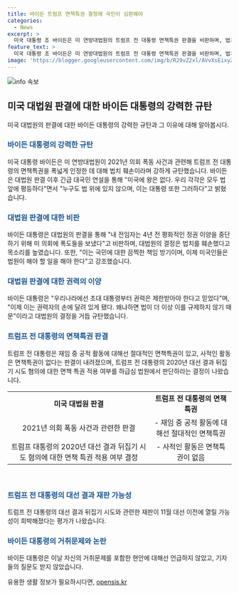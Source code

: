 ```yaml
---
title: 바이든 트럼프 면책특권 결정에 국민이 심판해야
categories:
  - News
excerpt: >
  미국 대통령 조 바이든은 미 연방대법원의 트럼프 전 대통령 면책특권 판결을 비판하며, 법치 훼손으로 규탄했습니다. 바이든은 대법원의 결정이 국민에 대한 책임 방기이며, 국민 스스로 트럼프를 심판해야 한다고 강조했습니다. 대법원은 트럼프의 면책특권을 인정하며 대선 결과 뒤집기 시도 관련 재판이 희박해졌다는 평가도 내렸습니다. 바이든 대통령은 건강과 인지력 논란에 대한 언급은 피했으며, 현안에 대한 질문도 받지 않았습니다.
feature_text: >
  미국 대통령 조 바이든은 미 연방대법원의 트럼프 전 대통령 면책특권 판결을 비판하며, 법치 훼손으로 규탄했습니다. 바이든은 대법원의 결정이 국민에 대한 책임 방기이며, 국민 스스로 트럼프를 심판해야 한다고 강조했습니다. 대법원은 트럼프의 면책특권을 인정하며 대선 결과 뒤집기 시도 관련 재판이 희박해졌다는 평가도 내렸습니다. 바이든 대통령은 건강과 인지력 논란에 대한 언급은 피했으며, 현안에 대한 질문도 받지 않았습니다.
image: 'https://blogger.googleusercontent.com/img/b/R29vZ2xl/AVvXsEixyZcFfHzMRdzZMjFBmAUKJYCLCGyLL1o632UiGVXcaFdKo_bkvkuCioo0uUKlGfBVcT3P84aROyZIXSBEx3Aw5nCQ3pTgDom1WDC4m8eifvWiAmWEEVb4x6G_l8C0QH225ldMjyaFvpxGEBGNO37VmDTDMHGhJPq73UglMfDca1-0aw/s1600/blogspot.png'
---
```


<p><img src="https://blogger.googleusercontent.com/img/b/R29vZ2xl/AVvXsEixyZcFfHzMRdzZMjFBmAUKJYCLCGyLL1o632UiGVXcaFdKo_bkvkuCioo0uUKlGfBVcT3P84aROyZIXSBEx3Aw5nCQ3pTgDom1WDC4m8eifvWiAmWEEVb4x6G_l8C0QH225ldMjyaFvpxGEBGNO37VmDTDMHGhJPq73UglMfDca1-0aw/s1600/blogspot.png" alt="info 속보" /></p>

<h2 data-ke-size="size26">미국 대법원 판결에 대한 바이든 대통령의 강력한 규탄</h2>

<p data-ke-size="size16">미국 대법원의 판결에 대한 바이든 대통령의 강력한 규탄과 그 이유에 대해 알아봅시다.</p>

<h3><b><span style="color: #1a5490;">바이든 대통령의 강력한 규탄</span></b></h3>

<p data-ke-size="size16">미국 대통령 바이든은 미 연방대법원이 2021년 의회 폭동 사건과 관련해 트럼프 전 대통령의 면책특권을 폭넓게 인정한 데 대해 법치 훼손이라며 강하게 규탄했습니다. 바이든은 대법원 판결 이후 긴급 대국민 연설을 통해 "미국에 왕은 없다. 우리 각각은 모두 법 앞에 평등하다"면서 "누구도 법 위에 있지 않으며, 이는 대통령 또한 그러하다"고 밝혔습니다.</p>

<h3><b><span style="color: #1a5490;">대법원 판결에 대한 비판</span></b></h3>

<p data-ke-size="size16">바이든 대통령은 대법원의 판결을 통해 "내 전임자는 4년 전 평화적인 정권 이양을 중단하기 위해 미 의회에 폭도들을 보냈다"고 비판하며, 대법원의 결정은 법치를 훼손했다고 목소리를 높였습니다. 또한, "이는 국민에 대한 끔찍한 책임 방기이며, 이제 미국인들은 법원이 해야 할 일을 해야 한다"고 강조했습니다.</p>

<h3><b><span style="color: #1a5490;">대법원 판결에 대한 권력의 이양</span></b></h3>

<p data-ke-size="size16">바이든 대통령은 "우리나라에선 초대 대통령부터 권력은 제한받아야 한다고 믿었다"며, "이제 이는 권력자의 손에 달려 있게 됐다. 왜냐하면 법이 더 이상 이를 규제하지 않기 때문"이라고 대법원의 결정을 거듭 규탄했습니다.</p>

<h3><b><span style="color: #1a5490;">트럼프 전 대통령의 면책특권 판결</span></b></h3>

<p data-ke-size="size16">트럼프 전 대통령은 재임 중 공적 활동에 대해선 절대적인 면책특권이 있고, 사적인 활동은 면책특권이 없다는 판결이 내려졌으며, 트럼프 전 대통령의 2020년 대선 결과 뒤집기 시도 혐의에 대한 면책 특권 적용 여부를 하급심 법원에서 판단하라는 결정이 나왔습니다.</p>

<table>
    <tr>
        <td style="text-align: center; height: 17px;"><b>미국 대법원 판결</b></td>
        <td style="text-align: center; height: 17px;"><b>트럼프 전 대통령의 면책특권</b></td>
    </tr>
    <tr>
        <td style="text-align: center; height: 17px;">2021년 의회 폭동 사건과 관련한 판결</td>
        <td style="text-align: center; height: 17px;">- 재임 중 공적 활동에 대해선 절대적인 면책특권</td>
    </tr>
    <tr>
        <td style="text-align: center; height: 17px;">트럼프 대통령의 2020년 대선 결과 뒤집기 시도 혐의에 대한 면책 특권 적용 여부 결정</td>
        <td style="text-align: center; height: 17px;">- 사적인 활동은 면책특권이 없음</td>
    </tr>   
</table>

<p data-ke-size="size16">&nbsp;</p>

<h3><b><span style="color: #1a5490;">트럼프 전 대통령의 대선 결과 재판 가능성</span></b></h3>

<p data-ke-size="size16">트럼프 전 대통령의 대선 결과 뒤집기 시도와 관련한 재판이 11월 대선 이전에 열릴 가능성이 희박해졌다는 평가가 나왔습니다.</p>

<h3><b><span style="color: #1a5490;">바이든 대통령의 거취문제와 논란</span></b></h3>

<p data-ke-size="size16">바이든 대통령은 이날 자신의 거취문제를 포함한 현안에 대해선 언급하지 않았고, 기자들의 질문도 받지 않았습니다.</p>

<p data-ke-size="size16"></p>
유용한 생활 정보가 필요하시다면, <a href="https://opensis.kr" rel="dofollow">opensis.kr</a>


